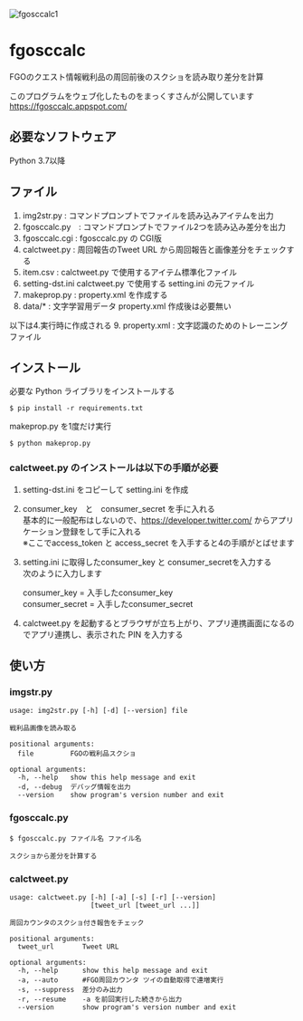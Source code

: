 ![fgosccalc1](https://user-images.githubusercontent.com/62515228/78868001-0ca71a80-7a7d-11ea-84b2-087f6b2466fc.png)
# fgosccalc
FGOのクエスト情報戦利品の周回前後のスクショを読み取り差分を計算

このプログラムをウェブ化したものをまっくすさんが公開しています https://fgosccalc.appspot.com/

## 必要なソフトウェア
Python 3.7以降

## ファイル
1. img2str.py : コマンドプロンプトでファイルを読み込みアイテムを出力
2. fgosccalc.py　: コマンドプロンプトでファイル2つを読み込み差分を出力
3. fgosccalc.cgi : fgosccalc.py の CGI版
4. calctweet.py : 周回報告のTweet URL から周回報告と画像差分をチェックする
5. item.csv : calctweet.py で使用するアイテム標準化ファイル
6. setting-dst.ini calctweet.py で使用する setting.ini の元ファイル
7. makeprop.py : property.xml を作成する
8. data/* : 文字学習用データ property.xml 作成後は必要無い

以下は4.実行時に作成される
9. property.xml : 文字認識のためのトレーニングファイル

## インストール
必要な Python ライブラリをインストールする

    $ pip install -r requirements.txt

makeprop.py を1度だけ実行

    $ python makeprop.py

### calctweet.py のインストールは以下の手順が必要
1. setting-dst.ini をコピーして setting.ini を作成
2. consumer_key　と　consumer_secret を手に入れる  
基本的に一般配布はしないので、https://developer.twitter.com/ からアプリケーション登録をして手に入れる  
※ここでaccess_token と access_secret を入手すると4の手順がとばせます
3. setting.ini に取得したconsumer_key と consumer_secretを入力する  
次のように入力します  

    consumer_key = 入手したconsumer_key  
    consumer_secret = 入手したconsumer_secret

4. calctweet.py を起動するとブラウザが立ち上がり、アプリ連携画面になるのでアプリ連携し、表示された PIN を入力する

## 使い方
### imgstr.py

    usage: img2str.py [-h] [-d] [--version] file
    
    戦利品画像を読み取る
    
    positional arguments:
      file         FGOの戦利品スクショ
    
    optional arguments:
      -h, --help   show this help message and exit
      -d, --debug  デバッグ情報を出力
      --version    show program's version number and exit

### fgosccalc.py

    $ fgosccalc.py ファイル名 ファイル名

    スクショから差分を計算する

### calctweet.py
    usage: calctweet.py [-h] [-a] [-s] [-r] [--version]
                        [tweet_url [tweet_url ...]]
    
    周回カウンタのスクショ付き報告をチェック
    
    positional arguments:
      tweet_url       Tweet URL
    
    optional arguments:
      -h, --help      show this help message and exit
      -a, --auto      #FGO周回カウンタ ツイの自動取得で連増実行
      -s, --suppress  差分のみ出力
      -r, --resume    -a を前回実行した続きから出力
      --version       show program's version number and exit
